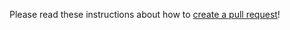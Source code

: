 Please read these instructions about how to
[create a pull request](https://help.github.com/articles/creating-a-pull-request/)!
